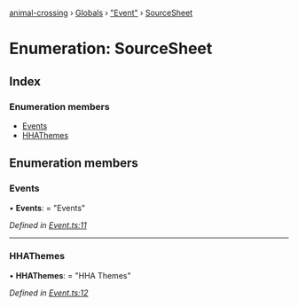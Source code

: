 [animal-crossing](../README.md) › [Globals](../globals.md) › ["Event"](../modules/_event_.md) › [SourceSheet](_event_.sourcesheet.md)

# Enumeration: SourceSheet

## Index

### Enumeration members

* [Events](_event_.sourcesheet.md#events)
* [HHAThemes](_event_.sourcesheet.md#hhathemes)

## Enumeration members

###  Events

• **Events**: = "Events"

*Defined in [Event.ts:11](https://github.com/Norviah/animal-crossing/blob/e9cea70/module/types/Event.ts#L11)*

___

###  HHAThemes

• **HHAThemes**: = "HHA Themes"

*Defined in [Event.ts:12](https://github.com/Norviah/animal-crossing/blob/e9cea70/module/types/Event.ts#L12)*
